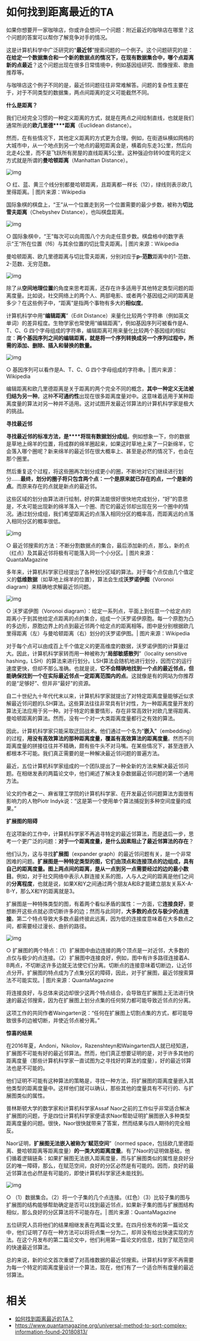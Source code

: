 
# 如何找到距离最近的TA



如果你想要开一家咖啡店，你或许会想问一个问题：附近最近的咖啡店在哪里？这个问题的答案可以帮你了解竞争对手的情况。



这是计算机科学中广泛研究的“**最近邻**”搜索问题的一个例子。这个问题研究的是：**在给定一个数据集合和一个新的数据点的情况下，在现有数据集合中，哪个点距离新的点最近**？这个问题出现在很多日常情境中，例如基因组研究、图像搜索、歌曲推荐等。



与咖啡店这个例子不同的是，最近邻问题往往非常难解答。问题的复杂性主要在于，对于不同类型的数据集，两点间距离的定义可能截然不同。



**什么是距离？**



我们已经完全习惯的一种定义距离的方式，就是在两点之间绘制直线，也就是我们通常所说的**欧几里德****距离**（Euclidean distance）。



然而，在有些情况下，其他定义距离的方式更为合理。例如，在街道纵横如网格的大城市中，从一个地点到另一个地点的最短距离会是，横着向东走3公里，然后向北走4公里，而不是飞跃所有房屋的直线距离5公里。这种强迫你转90度弯的定义方式就是所谓的**曼哈顿距离**（Manhattan Distance）。



![img](https://mmbiz.qpic.cn/mmbiz_png/tqOuxs8dsHMzSU67GIMEwvKAofN9IEPcpdvNiaX3ic4meeI19gqKIAsjv4ghvNsrMcqAM2ZV0Pywu05u8I8lFg4A/640?wx_fmt=png&tp=webp&wxfrom=5&wx_lazy=1&wx_co=1)

○ 红、蓝、黄三个线分别都曼哈顿距离，且距离都一样长（12），绿线则表示欧几里得距离。| 图片来源：Wikipedia



国际象棋的棋盘上，“王”从一个位置走到另一个位置需要的最少步数，被称为**切比雪夫距离**（Chebyshev Distance），也叫棋盘距离。



![img](https://mmbiz.qpic.cn/mmbiz_png/tqOuxs8dsHMzSU67GIMEwvKAofN9IEPcEI5Qiaia6yHLn9CooeaIAn3ibUZWjdOxS2ffEADibvGxfHs11pDIkUEOCg/640?wx_fmt=png&tp=webp&wxfrom=5&wx_lazy=1&wx_co=1)

○ 国际象棋中，“王”每次可以向周围八个方向走任意步数。棋盘格中的数字表示“王”所在位置（f6）与其余位置的切比雪夫距离。| 图片来源：Wikipedia



曼哈顿距离、欧几里德距离与切比雪夫距离，分别对应于**p-范数**距离中的1-范数、2-范数、无穷范数。

![img](https://mmbiz.qpic.cn/mmbiz_png/tqOuxs8dsHMzSU67GIMEwvKAofN9IEPceVt9epjSjA2Oib4MIKLbFvjTlMyAnFLQphx0WD0fRCDmx7HsQPmdPyA/640?wx_fmt=png&tp=webp&wxfrom=5&wx_lazy=1&wx_co=1)



除了从**空间地理位置**的角度来思考距离，还存在许多适用于其他特定类型问题的距离度量。比如说，社交网络上的两个人、两部电影、或者两个基因组之间的距离是多少？在这些例子中，“距离”是指两个事物有多大的**相似度**。



计算机科学中用“**编辑距离**”（Edit Distance）来量化比较两个字符串（例如英文单词）的差异程度。生物学家也常使用“编辑距离”，例如基因序列可被看作是A、T、C、G 四个字母组成的字符串，编辑距离可用来量化比较两个基因组的相似度：**两个基因序列之间的编辑距离，就是将一个序列转换成另一个序列过程中，所需的添加、删除、插入和替换的数量。**



![img](https://mmbiz.qpic.cn/mmbiz_jpg/tqOuxs8dsHMzSU67GIMEwvKAofN9IEPckmKebJUSEKThpS64hOXMrjEKtkJ9Qicj8picHPFxbbKZwiaicrcNUUxDZw/640?wx_fmt=jpeg&tp=webp&wxfrom=5&wx_lazy=1&wx_co=1)

○ 基因序列可以看作是A、T、C、G 四个字母组成的字符串。| 图片来源：Wikipedia



编辑距离和欧几里德距离是关于距离的两个完全不同的概念，**其中一种定义无法被归结为另一种**。这种**不可通约性**出现在很多距离度量对中。这意味着适用于某种距离度量的算法对另一种并不适用。这对试图开发最近邻算法的计算机科学家是极大的挑战。



**寻找最近邻**



**寻找最近邻的标准方法，是****将现有数据划分成组**。例如想象一下，你的数据是草地上绵羊的位置，将成群的绵羊圈起来，如果这时草地上来了一只新绵羊，它会落入哪个圈呢？新来绵羊的最近邻在很大概率上、甚至是必然的情况下，也会在那个圈里。



然后重复这个过程，将这些圈再次划分成更小的圈，不断地对它们继续进行划分……**最终，划分的圈子将只包含两个点：一个是原来就已存在的点，一个是新的点**。而原来存在的点就是新点的最近邻。



这些区域的划分由算法进行绘制，好的算法能很好很快地完成划分，“好”的意思是，不太可能出现新的绵羊落入一个圈、而它的最近邻却出现在另一个圈中的情况。通过划分成组，我们希望距离近的点落入相同分区的概率高，而距离远的点落入相同分区的概率很低。



![img](https://mmbiz.qpic.cn/mmbiz_png/tqOuxs8dsHMzSU67GIMEwvKAofN9IEPcQlvvALqgwvDdz8Nb14Jd4F2LEZhAuDewY7XXx5WQXia0CucBVd9iciauQ/640?wx_fmt=png&tp=webp&wxfrom=5&wx_lazy=1&wx_co=1)

○ 最近邻搜索的方法：不断分割数据点的集合，最后添加新的点，那么，新的点（红点）及其最近邻将极有可能落入同一个小分区。| 图片来源：QuantaMagazine



多年来，计算机科学家已经提出了各种划分区域的算法。对于每个点仅由几个值定义的**低维数据**（如草地上绵羊的位置），算法会生成**沃罗诺伊图**（Voronoi diagram）来精确地求解最近邻问题。



![img](https://mmbiz.qpic.cn/mmbiz_png/tqOuxs8dsHMzSU67GIMEwvKAofN9IEPcAtcaDhvbj6YiaVZG3hoBkJMxyf5aMYnuzM5tBRpprRRo6enzcjPxM3Q/640?wx_fmt=png&tp=webp&wxfrom=5&wx_lazy=1&wx_co=1)

○ 沃罗诺伊图（Voronoi diagram）：给定一系列点，平面上到任意一个给定点的距离小于到其他给定点距离的点的集合，组成一个沃罗诺伊原胞。每一个原胞为凸的多边形，原胞边界上的点到最近邻两个给定点的距离相等。图中是分别根据欧几里得距离（左）与曼哈顿距离（右）划分的沃罗诺伊图。| 图片来源：Wikipedia



对于每个点可以由成百上千个值定义的更高维度的数据，沃罗诺伊图的计算量过大。因此，计算机科学家转而用一种被称为“**局部敏感散列**”（locality sensitive hashing，LSH）的算法来进行划分。LSH算法会随机地进行划分，因而它的运行速度更快，但却不那么准确。也就是说，**它不会精确地找到一个点的最近邻点，但能确保找到一个在实际最近邻点一定距离范围内的点**。这就像是有的网站为你推荐的是“足够好”、但并非“最好”的资源。



自二十世纪九十年代代末以来，计算机科学家就提出了对特定距离度量能够近似求解最近邻问题的LSH算法。这些算法往往非常具有针对性，为一种距离度量开发的算法无法应用于另一种。对于特定的重要情形，存在非常高效针对欧几里得距离、曼哈顿距离的算法。然而，没有一个对一大类距离度量都行之有效的算法。



因此，计算机科学家只能采取迂回战术。他们通过一个名为“**嵌入**”（embedding）的过程，**用没有高效算法的那种距离度量，覆盖有高效算法的距离度量**。然而不同距离度量的拼接往往并不精确，颇有些牛头不对马嘴。在某些情况下，甚至连嵌入都根本不可能。我们真正需要的是一种解决最近邻问题的普遍方法。



最近，五位计算机科学家组成的一个团队提出了一种全新的方法来解决最近邻问题。在相继发表的两篇论文中，他们阐述了解决复杂数据最近邻问题的第一个通用方法。



论文的作者之一、麻省理工学院的计算机科学家、在开发最近邻问题算法方面很有影响力的人物Piotr Indyk说：“这是第一个使用单个算法捕捉到多种空间度量的成果。”



**扩展图的阻碍**



在这项新的工作中，计算机科学家不再追寻特定的最近邻算法，而是退后一步，思考一个更广泛的问题：**对于一个距离度量，是什么因素阻止了最近邻算法的存在**？



他们认为，这与寻找**扩展图**（expander graph）的最近邻问题有关，是一个非常困难的问题。**扩展图是一种特定类型的图，它们由顶点和连接顶点的边组成，具有自己的距离度量。图上两点间的距离，是从一点到另一点需要经过的边的最小数目**。例如，对于社交网络中表示人群连接关系的图，人与人之间的距离是他们之间的**分离程度**，也就是说，如果X和Y之间通过两个朋友A和B才能建立朋友关系X-A-B-Y，那么X和Y的距离就是3。



扩展图是一种特殊类型的图，有着两个看似矛盾的属性：一方面，它**连接良好**，要想断开这些点就必须切断许多的边；然而与此同时，**大多数的点仅与极少的点连接**。第二个特点导致大多数点最终彼此远离，因为低的连接度意味着在大多数点之间，都需要经过漫长、曲折的路径。



![img](https://mmbiz.qpic.cn/mmbiz_jpg/tqOuxs8dsHMzSU67GIMEwvKAofN9IEPcEw9ibcQqQYmJJiaQKNKTRqkP0wRyNbgBvCmTvUJMceIfaZYKgGFxIf1Q/640?wx_fmt=jpeg&tp=webp&wxfrom=5&wx_lazy=1&wx_co=1)

○ 扩展图的两个特点：（1）扩展图中由边连接的两个顶点是一对近邻，大多数的点仅与极少的点连接。（2）扩展图中连接良好，例如，图中有许多路径连接着A、B两点，不切断这许多边就无法使它们分离。切断点的连接意味着切断边，让近邻点分开。扩展图的特点成为了点集分区的障碍，因此，对于扩展图，最近邻搜索算法不可能实现。| 图片来源：QuantaMagazine



将连接良好，与总体来说边却很少这两个特点结合，会导致在扩展图上无法进行快速的最近邻搜索，因为在扩展图上划分点集的任何努力都可能导致近邻点的分离。



这项工作的共同作者Waingarten说：“任何在扩展图上切割点集的方式，都可能导致很多的边被切断，并使近邻点被分离。”



 **惊喜的结果**



在2016年夏，Andoni，Nikolov，Razenshteyn和Waingarten四人就已经知道，扩展图不可能有好的最近邻算法。然而，他们真正想要证明的是，对于许多其他的距离度量（那些计算机科学家一直试图为之寻找好的算法的度量），好的最近邻算法也是不可能的。



他们证明不可能有这种算法的策略是，寻找一种方法，将扩展图的距离度量嵌入其他类型的距离度量中。这样他们就可以确认，那些其他的度量具有不可行的、与扩展图类似的属性。



普林斯顿大学的数学家和计算机科学家Assaf Naor之前的工作似乎非常适合解决扩展图的问题，于是四位计算机科学家便请求Naor帮助证明扩展图嵌入多种类型距离度量的问题。很快，Naor很快就带来了答案，然而结果与四人期待的完全相反。



Naor证明，**扩展图无法嵌入被称为**“**赋范空间**”（normed space，包括欧几里德距离、曼哈顿距离等距离度量）**的一类大的距离度量**。有了Naor的证明做基础，他们循着逻辑链条：如果扩展图无法嵌入距离度量，而与扩展图类似的属性是良好分区的唯一障碍，那么，在赋范空间，良好的分区必然是有可能的。因而，良好的最近邻算法也必然是有可能的，即使计算机科学家还未能找到。



![img](https://mmbiz.qpic.cn/mmbiz_png/tqOuxs8dsHMzSU67GIMEwvKAofN9IEPcpY4BYJgg6LiabZBDHpEMvlbzQJ2RNQzPYt2T2ndqn0cam0McdoTDOww/640?wx_fmt=png&tp=webp&wxfrom=5&wx_lazy=1&wx_co=1)

○ （1）数据集合。（2）将一个子集的几个点连接。（红色）（3）比较子集的图与扩展图的结构能够帮助确定是否可以找到最近邻点，如果新子集的图与扩展图结构相似，那么良好的分区算法将不可能存在。| 图片来源：QuantaMagazine



五位研究人员将他们的结果相继发表在两篇论文里。在四月份发布的第一篇论文中，他们证明了存在一种方法可以将将点集一分为二，却并没有给出快速实现的方法。在这个月发布的第二篇论文中，他们利用第一篇论文的信息，找到了赋范空间的快速最近邻算法。



总的来说，新的论文首次重塑了对高维数据的最近邻搜索。计算机科学家不再需要为每一个特定的距离度量设计一个算法，现在，他们有了一个适合所有度量的最近邻算法。






# 相关

- [如何找到距离最近的TA？](https://mp.weixin.qq.com/s?__biz=MzA4NDU1MDY5OA==&mid=2653192157&idx=1&sn=f5af1d78bc3cf5ceeedd777f974ac77b&chksm=8435aa98b342238e352eb3478e80c973c31ff5f7206d9d249b4f7075df48682322ed1bf1eef3&mpshare=1&scene=1&srcid=081763hHXVxECYElU6CVV3vW#rd)
- https://www.quantamagazine.org/universal-method-to-sort-complex-information-found-20180813/
